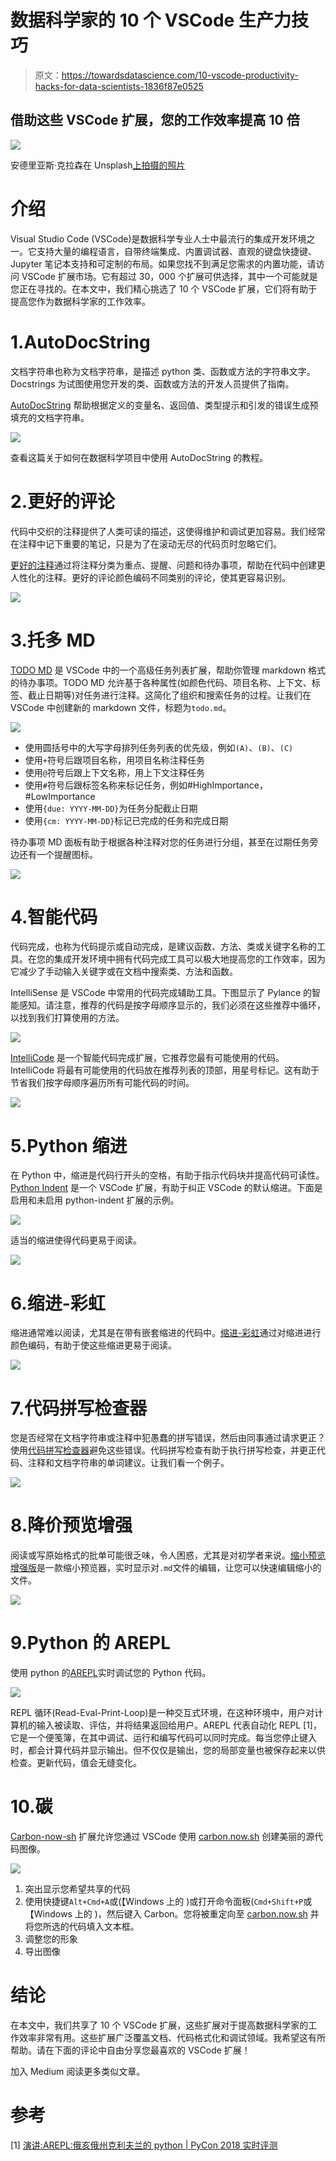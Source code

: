 # 数据科学家的 10 个 VSCode 生产力技巧

> 原文：<https://towardsdatascience.com/10-vscode-productivity-hacks-for-data-scientists-1836f87e0525>

## 借助这些 VSCode 扩展，您的工作效率提高 10 倍

![](img/908670717ba0d17fee88d0d329018c08.png)

安德里亚斯·克拉森在 Unsplash[上拍摄的照片](https://unsplash.com?utm_source=medium&utm_medium=referral)

# 介绍

Visual Studio Code (VSCode)是数据科学专业人士中最流行的集成开发环境之一。它支持大量的编程语言，自带终端集成、内置调试器、直观的键盘快捷键、Jupyter 笔记本支持和可定制的布局。如果您找不到满足您需求的内置功能，请访问 VSCode 扩展市场。它有超过 30，000 个扩展可供选择，其中一个可能就是您正在寻找的。在本文中，我们精心挑选了 10 个 VSCode 扩展，它们将有助于提高您作为数据科学家的工作效率。

# 1.AutoDocString

文档字符串也称为文档字符串，是描述 python 类、函数或方法的字符串文字。Docstrings 为试图使用您开发的类、函数或方法的开发人员提供了指南。

[AutoDocString](https://marketplace.visualstudio.com/items?itemName=njpwerner.autodocstring) 帮助根据定义的变量名、返回值、类型提示和引发的错误生成预填充的文档字符串。

![](img/53b515aa2b77387443a7ef4414080459.png)

查看这篇关于如何在数据科学项目中使用 AutoDocString 的教程。

# 2.更好的评论

代码中交织的注释提供了人类可读的描述，这使得维护和调试更加容易。我们经常在注释中记下重要的笔记，只是为了在滚动无尽的代码页时忽略它们。

[更好的注释](https://marketplace.visualstudio.com/items?itemName=aaron-bond.better-comments)通过将注释分类为重点、提醒、问题和待办事项，帮助在代码中创建更人性化的注释。更好的评论颜色编码不同类别的评论，使其更容易识别。

![](img/47286a3bb1f663663a16262eda08ffb5.png)

# 3.托多 MD

[TODO MD](https://marketplace.visualstudio.com/items?itemName=usernamehw.todo-md) 是 VSCode 中的一个高级任务列表扩展，帮助你管理 markdown 格式的待办事项。TODO MD 允许基于各种属性(如颜色代码、项目名称、上下文、标签、截止日期等)对任务进行注释。这简化了组织和搜索任务的过程。让我们在 VSCode 中创建新的 markdown 文件，标题为`todo.md`。

![](img/d980933cad029e8bb5053663b063996f.png)

*   使用圆括号中的大写字母排列任务列表的优先级，例如`(A)`、`(B)`、`(C)`
*   使用`+`符号后跟项目名称，用项目名称注释任务
*   使用`@`符号后跟上下文名称，用上下文注释任务
*   使用`#`符号后跟标签名称来标记任务，例如#HighImportance，#LowImportance
*   使用`{due: YYYY-MM-DD}`为任务分配截止日期
*   使用`{cm: YYYY-MM-DD}`标记已完成的任务和完成日期

待办事项 MD 面板有助于根据各种注释对您的任务进行分组，甚至在过期任务旁边还有一个提醒图标。

![](img/e59665292717390fff0ed680860a3a25.png)

# 4.智能代码

代码完成，也称为代码提示或自动完成，是建议函数、方法、类或关键字名称的工具。在您的集成开发环境中拥有代码完成工具可以极大地提高您的工作效率，因为它减少了手动输入关键字或在文档中搜索类、方法和函数。

IntelliSense 是 VSCode 中常用的代码完成辅助工具。下图显示了 Pylance 的智能感知。请注意，推荐的代码是按字母顺序显示的，我们必须在这些推荐中循环，以找到我们打算使用的方法。

![](img/08caaa884c31e81627b1847061db7078.png)

[IntelliCode](https://visualstudio.microsoft.com/services/intellicode/) 是一个智能代码完成扩展，它推荐您最有可能使用的代码。IntelliCode 将最有可能使用的代码放在推荐列表的顶部，用星号标记。这有助于节省我们按字母顺序遍历所有可能代码的时间。

![](img/b5d7896ab518483ce9c7bf55fcf48c7b.png)

# 5.Python 缩进

在 Python 中，缩进是代码行开头的空格，有助于指示代码块并提高代码可读性。 [Python Indent](https://marketplace.visualstudio.com/items?itemName=KevinRose.vsc-python-indent) 是一个 VSCode 扩展，有助于纠正 VSCode 的默认缩进。下面是启用和未启用 python-indent 扩展的示例。

![](img/24685254749dbb9f194e32eef42718a5.png)

适当的缩进使得代码更易于阅读。

![](img/c69de2fe876af466b9d1395e2f3051db.png)

# 6.缩进-彩虹

缩进通常难以阅读，尤其是在带有嵌套缩进的代码中。[缩进-彩虹](https://marketplace.visualstudio.com/items?itemName=oderwat.indent-rainbow)通过对缩进进行颜色编码，有助于使这些缩进更易于阅读。

![](img/c5f13775822d20a517ec05f9cc57cea0.png)

# 7.代码拼写检查器

您是否经常在文档字符串或注释中犯愚蠢的拼写错误，然后由同事通过请求更正？使用[代码拼写检查器](https://marketplace.visualstudio.com/items?itemName=streetsidesoftware.code-spell-checker)避免这些错误。代码拼写检查有助于执行拼写检查，并更正代码、注释和文档字符串的单词建议。让我们看一个例子。

![](img/90347d39620f75fd6c13100ddb60a5c0.png)

# 8.降价预览增强

阅读或写原始格式的批单可能很乏味，令人困惑，尤其是对初学者来说。[缩小预览增强版](https://marketplace.visualstudio.com/items?itemName=shd101wyy.markdown-preview-enhanced)是一款缩小预览器，实时显示对`.md`文件的编辑，让您可以快速编辑缩小的文件。

![](img/43dd5650c3d041e92c09fec36ac5d7f8.png)

# 9.Python 的 AREPL

使用 python 的[AREPL](https://marketplace.visualstudio.com/items?itemName=almenon.arepl)实时调试您的 Python 代码。

![](img/c6f312f8a8cb68d69d74ed9eb3c10757.png)

REPL 循环(Read-Eval-Print-Loop)是一种交互式环境，在这种环境中，用户对计算机的输入被读取、评估，并将结果返回给用户。AREPL 代表自动化 REPL [1]，它是一个便笺簿，在其中调试、运行和编写代码可以同时完成。每当您停止键入时，都会计算代码并显示输出。但不仅仅是输出，您的局部变量也被保存起来以供检查。更新代码，值会无缝变化。

# 10.碳

[Carbon-now-sh](https://marketplace.visualstudio.com/items?itemName=ericadamski.carbon-now-sh) 扩展允许您通过 VSCode 使用 [carbon.now.sh](https://carbon.now.sh/) 创建美丽的源代码图像。

![](img/c53ee6e02a09b96bbcf1b9b6b04f3afd.png)

1.  突出显示您希望共享的代码
2.  使用快捷键`Alt+Cmd+A`或(【Windows 上的 )或打开命令面板(`Cmd+Shift+P`或【Windows 上的 )，然后键入 Carbon。您将被重定向至 [carbon.now.sh](https://carbon.now.sh/) 并将您所选的代码填入文本框。
3.  调整您的形象
4.  导出图像

# 结论

在本文中，我们共享了 10 个 VSCode 扩展，这些扩展对于提高数据科学家的工作效率非常有用。这些扩展广泛覆盖文档、代码格式化和调试领域。我希望这有所帮助。请在下面的评论中自由分享您最喜欢的 VSCode 扩展！

加入 Medium 阅读更多类似文章。

[](https://medium.com/@edwin.tan/membership)  

# 参考

[1] [演讲:AREPL:俄亥俄州克利夫兰的 python | PyCon 2018 实时评测](https://pycon-archive.python.org/2018/schedule/presentation/198/)